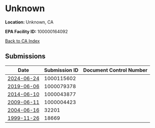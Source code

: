 # Unknown

**Location:** Unknown, CA

**EPA Facility ID:** 100000164092

[Back to CA Index](../../index.md)

## Submissions

| Date | Submission ID | Document Control Number |
|------|--------------|-------------------------|
| [2024-06-24](submissions/1000115602.md) | 1000115602 |  |
| [2019-06-06](submissions/1000079378.md) | 1000079378 |  |
| [2014-06-10](submissions/1000043877.md) | 1000043877 |  |
| [2009-06-11](submissions/1000004423.md) | 1000004423 |  |
| [2004-06-16](submissions/32201.md) | 32201 |  |
| [1999-11-26](submissions/18669.md) | 18669 |  |
